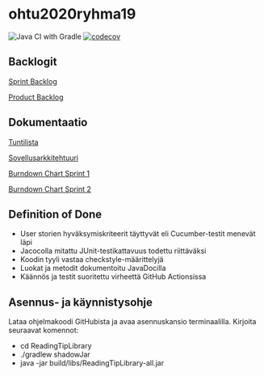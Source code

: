 # ohtu2020ryhma19

![Java CI with Gradle](https://github.com/Muisku/ohtu2020ryhma19/workflows/Java%20CI%20with%20Gradle/badge.svg) [![codecov](https://codecov.io/gh/Muisku/ohtu2020ryhma19/branch/main/graph/badge.svg?token=QMLVKZ8YSP)](https://codecov.io/gh/Muisku/ohtu2020ryhma19)

## Backlogit

[Sprint Backlog](https://github.com/Muisku/ohtu2020ryhma19/projects/4)

[Product Backlog](https://github.com/Muisku/ohtu2020ryhma19/projects/2)


## Dokumentaatio

[Tuntilista](https://github.com/Muisku/ohtu2020ryhma19/blob/main/Dokumentaatio/Tunnit.md)

[Sovellusarkkitehtuuri](Dokumentaatio/Sovellusarkkitehtuuri.md)

[Burndown Chart Sprint 1](https://github.com/Muisku/ohtu2020ryhma19/blob/main/Dokumentaatio/BurndownSprint1.png)

[Burndown Chart Sprint 2](https://github.com/Muisku/ohtu2020ryhma19/blob/main/Dokumentaatio/sprint2burn.PNG)
## Definition of Done

* User storien hyväksymiskriteerit täyttyvät eli Cucumber-testit menevät läpi
* Jacocolla mitattu JUnit-testikattavuus todettu riittäväksi
* Koodin tyyli vastaa checkstyle-määrittelyjä
* Luokat ja metodit dokumentoitu JavaDocilla
* Käännös ja testit suoritettu virheettä GitHub Actionsissa

## Asennus- ja käynnistysohje

Lataa ohjelmakoodi GitHubista ja avaa asennuskansio terminaalilla. Kirjoita seuraavat komennot:
* cd ReadingTipLibrary
* ./gradlew shadowJar
* java -jar build/libs/ReadingTipLibrary-all.jar


